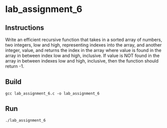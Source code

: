# lab_assignment_6
## Instructions
Write an efficient recursive function that takes in a sorted array of numbers, two integers, low and high, representing indexes into the array, and another integer, value, and returns the index in the array where value is found in the array in between index low and high, inclusive. If value is NOT found in the array in between indexes low and high, inclusive, then the function should return -1. 
## Build
```
gcc lab_assignment_6.c -o lab_assignment_6
```
## Run
```
./lab_assignment_6
```
